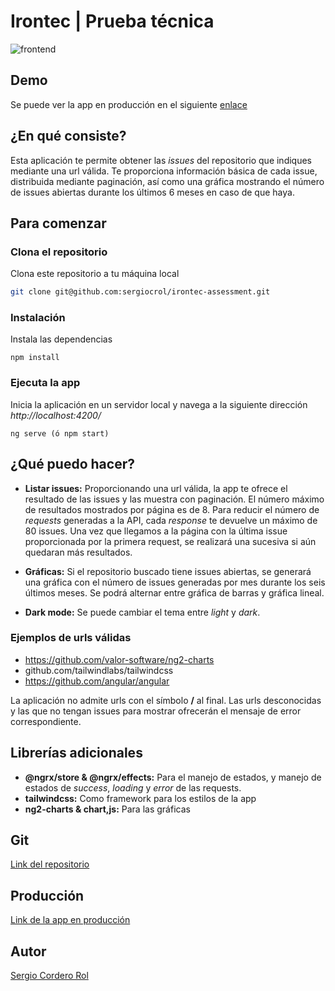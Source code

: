 # Irontec | Prueba técnica
![frontend](https://res.cloudinary.com/drcjcovjy/image/upload/v1607303560/irontec/preview_sqsshl.png)

## Demo

Se puede ver la app en producción en el siguiente [enlace](https://sergiocrol.github.io/irontec-assessment/)

## ¿En qué consiste?

Esta aplicación te permite obtener las *issues* del repositorio que indiques mediante una url válida.
Te proporciona información básica de cada issue, distribuida mediante paginación, así como una gráfica mostrando 
el número de issues abiertas durante los últimos 6 meses en caso de que haya.

## Para comenzar

### Clona el repositorio

Clona este repositorio a tu máquina local

```bash
git clone git@github.com:sergiocrol/irontec-assessment.git
```

### Instalación

Instala las dependencias

```
npm install
```

### Ejecuta la app

Inicia la aplicación en un servidor local y navega a la siguiente dirección *http://localhost:4200/*

```
ng serve (ó npm start)
```

## ¿Qué puedo hacer?

-  **Listar issues:** Proporcionando una url válida, la app te ofrece el resultado de las issues y las muestra con paginación. El número máximo de resultados mostrados por página es de 8. Para reducir el número de *requests* generadas a la API, cada *response* te devuelve un máximo de 80 issues. Una vez que llegamos a la página con la última issue proporcionada por la primera request, se realizará una sucesiva si aún quedaran más resultados.

-  **Gráficas:** Si el repositorio buscado tiene issues abiertas, se generará una gráfica con el número de issues generadas por mes durante los seis últimos meses. Se podrá alternar entre gráfica de barras y gráfica lineal.

-  **Dark mode:** Se puede cambiar el tema entre *light* y *dark*.

### Ejemplos de urls válidas

- https://github.com/valor-software/ng2-charts
- github.com/tailwindlabs/tailwindcss
- https://github.com/angular/angular

La aplicación no admite urls con el símbolo **/** al final. Las urls desconocidas y las que no tengan issues para mostrar ofrecerán el mensaje de error correspondiente.
         

## Librerías adicionales

- **@ngrx/store & @ngrx/effects:** Para el manejo de estados, y manejo de estados de *success*, *loading* y *error* de las requests.
- **tailwindcss:** Como framework para los estilos de la app
- **ng2-charts & chart,js:**  Para las gráficas

## Git

[Link del repositorio](https://github.com/sergiocrol/irontec-assessment)

## Producción

[Link de la app en producción](https://sergiocrol.github.io/irontec-assessment/)

## Autor

[Sergio Cordero Rol](https://github.com/sergiocrol)